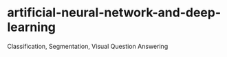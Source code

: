 # artificial-neural-network-and-deep-learning
Classification, Segmentation, Visual Question Answering
